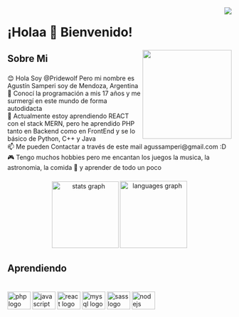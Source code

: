 
<img align="right" src="https://profile-counter.glitch.me/Pridewolf/count.svg?"  />

###

<h1 align="left">¡Holaa 👋  Bienvenido!</h1>

###

<img align="right" height="200" src="https://thumbs.gfycat.com/DownrightAfraidLeopard-size_restricted.gif"  />

###

<h2 align="left">Sobre Mi</h2>

###

<p align="left">😊 Hola Soy  @Pridewolf Pero mi nombre es Agustín Samperi soy de Mendoza, Argentina <br>👀 Conocí la programación a mis 17 años y me surmergí en este mundo de forma autodidacta <br>🌱 Actualmente estoy aprendiendo REACT con el stack MERN, pero he aprendido PHP tanto en Backend como en FrontEnd y se lo básico de Python, C++ y Java<br>📫 Me pueden Contactar a través  de este mail agussamperi@gmail.com :D<br>🎮 Tengo muchos hobbies pero me encantan los juegos la musica, la astronomia, la comida 🤤 y aprender de todo un poco</p>

###

<div align="center">
  <img src="https://github-readme-stats.vercel.app/api?hide_title=false&hide_rank=false&show_icons=true&include_all_commits=true&count_private=true&disable_animations=false&theme=gotham&locale=en&hide_border=false&username=Pridewolf" height="150" alt="stats graph"  />
  <img src="https://github-readme-stats.vercel.app/api/top-langs?locale=en&hide_title=false&layout=compact&card_width=320&langs_count=6&theme=gotham&hide_border=false&username=Pridewolf" height="151" alt="languages graph"  />
</div>

###

<h2 align="left">Aprendiendo</h2>

###

<br clear="both">

<div align="left">
  <img src="https://cdn.jsdelivr.net/gh/devicons/devicon/icons/php/php-original.svg" height="40" width="52" alt="php logo"  />
  <img src="https://cdn.jsdelivr.net/gh/devicons/devicon/icons/javascript/javascript-original.svg" height="40" width="52" alt="javascript logo"  />
  <img src="https://cdn.jsdelivr.net/gh/devicons/devicon/icons/react/react-original.svg" height="40" width="52" alt="react logo"  />
  <img src="https://cdn.jsdelivr.net/gh/devicons/devicon/icons/mysql/mysql-original.svg" height="40" width="52" alt="mysql logo"  />
  <img src="https://cdn.jsdelivr.net/gh/devicons/devicon/icons/sass/sass-original.svg" height="40" width="52" alt="sass logo"  />
  <img src="https://cdn.jsdelivr.net/gh/devicons/devicon/icons/nodejs/nodejs-original.svg" height="40" width="52" alt="nodejs logo"  />
</div>

###

<!---
Pridewolf/Pridewolf is a ✨ special ✨ repository because its `README.md` (this file) appears on your GitHub profile.
You can click the Preview link to take a look at your changes.
--->
